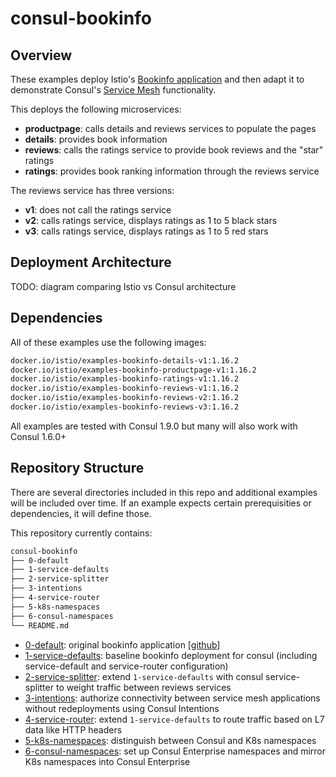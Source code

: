 # consul-bookinfo

## Overview
These examples deploy Istio's [Bookinfo application](https://istio.io/latest/docs/examples/bookinfo/) and then adapt it to demonstrate Consul's [Service Mesh](https://www.consul.io/use-cases/multi-platform-service-mesh) functionality.

This deploys the following microservices:
- **productpage**: calls details and reviews services to populate the pages
- **details**: provides book information
- **reviews**: calls the ratings service to provide book reviews and the "star" ratings
- **ratings**: provides book ranking information through the reviews service

The reviews service has three versions:
- **v1**: does not call the ratings service
- **v2**: calls ratings service, displays ratings as 1 to 5 black stars
- **v3**: calls ratings service, displays ratings as 1 to 5 red stars


## Deployment Architecture 
TODO: diagram comparing Istio vs Consul architecture


## Dependencies
All of these examples use the following images:
```bash
docker.io/istio/examples-bookinfo-details-v1:1.16.2
docker.io/istio/examples-bookinfo-productpage-v1:1.16.2
docker.io/istio/examples-bookinfo-ratings-v1:1.16.2
docker.io/istio/examples-bookinfo-reviews-v1:1.16.2
docker.io/istio/examples-bookinfo-reviews-v2:1.16.2
docker.io/istio/examples-bookinfo-reviews-v3:1.16.2
```

All examples are tested with Consul 1.9.0 but many will also work with Consul 1.6.0+

## Repository Structure
There are several directories included in this repo and additional examples will be included over time. If an example expects certain prerequisities or dependencies, it will define those. 

This repository currently contains:
```bash
consul-bookinfo
├── 0-default
├── 1-service-defaults
├── 2-service-splitter
├── 3-intentions
├── 4-service-router
├── 5-k8s-namespaces 
├── 6-consul-namespaces 
└── README.md
```

- [0-default](https://github.com/tonyp-hc/consul-bookinfo/tree/main/0-default): original bookinfo application [[github](https://github.com/istio/istio/blob/master/samples/bookinfo/platform/kube/bookinfo.yaml)]
- [1-service-defaults](https://github.com/tonyp-hc/consul-bookinfo/tree/main/1-service-defaults): baseline bookinfo deployment for consul (including service-default and service-router configuration)
- [2-service-splitter](https://github.com/tonyp-hc/consul-bookinfo/tree/main/2-service-splitter): extend `1-service-defaults` with consul service-splitter to weight traffic between reviews services
- [3-intentions](https://github.com/tonyp-hc/consul-bookinfo/tree/main/3-intentions): authorize connectivity between service mesh applications without redeployments using Consul Intentions 
- [4-service-router](https://github.com/tonyp-hc/consul-bookinfo/tree/main/4-service-router): extend `1-service-defaults` to route traffic based on L7 data like HTTP headers
- [5-k8s-namespaces](https://github.com/tonyp-hc/consul-bookinfo/tree/main/5-k8s-namespaces): distinguish between Consul and K8s namespaces 
- [6-consul-namespaces](https://github.com/tonyp-hc/consul-bookinfo/tree/main/6-consul-namespaces): set up Consul Enterprise namespaces and mirror K8s namespaces into Consul Enterprise 
